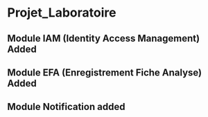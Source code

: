 # Projet_Laboratoire
## Module IAM (Identity Access Management) Added  
## Module EFA (Enregistrement Fiche Analyse) Added 
## Module Notification added